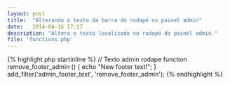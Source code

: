 ```yaml
---
layout: post
title:  "Alterando o texto da barra do rodapé no painel admin"
date:   2014-04-16 17:27
description: "Altera o texto localizado no rodapé do painel admin."
file: 'functions.php'
---
```


{% highlight php startinline %}
// Texto admin rodape
function remove_footer_admin () {
	echo "New footer text!";
}
add_filter('admin_footer_text', 'remove_footer_admin');
{% endhighlight %}